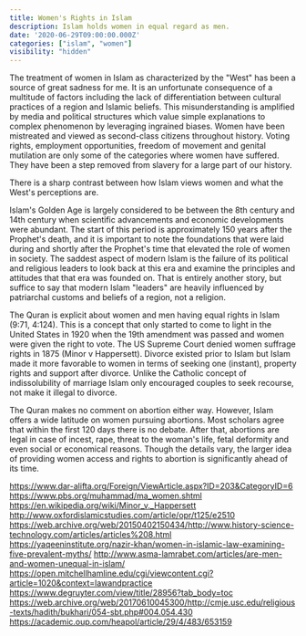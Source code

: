 ```yaml
---
title: Women's Rights in Islam
description: Islam holds women in equal regard as men.
date: '2020-06-29T09:00:00.000Z'
categories: ["islam", "women"]
visibility: "hidden"
---
```


The treatment of women in Islam as characterized by the "West" has been a source of great sadness for me. It is an unfortunate consequence of a multitude of factors including the lack of differentiation between cultural practices of a region and Islamic beliefs. This misunderstanding is amplified by media and political structures which value simple explanations to complex phenomenon by leveraging ingrained biases. Women have been mistreated and viewed as second-class citizens throughout history. Voting rights, employment opportunities, freedom of movement and genital mutilation are only some of the categories where women have suffered. They have been a step removed from slavery for a large part of our history.

There is a sharp contrast between how Islam views women and what the West's perceptions are.

Islam's Golden Age is largely considered to be between the 8th century and 14th century when scientific advancements and economic developments were abundant. The start of this period is approximately 150 years after the Prophet's death, and it is important to note the foundations that were laid during and shortly after the Prophet's time that elevated the role of women in society. The saddest aspect of modern Islam is the failure of its political and religious leaders to look back at this era and examine the principles and attitudes that that era was founded on. That is entirely another story, but suffice to say that modern Islam "leaders" are heavily influenced by patriarchal customs and beliefs of a region, not a religion.

The Quran is explicit about women and men having equal rights in Islam (9:71, 4:124). This is a concept that only started to come to light in the United States in 1920 when the 19th amendment was passed and women were given the right to vote. The US Supreme Court denied women suffrage rights in 1875 (Minor v Happersett). Divorce existed prior to Islam but Islam made it more favorable to women in terms of seeking one (instant), property rights and support after divorce. Unlike the Catholic concept of indissolubility of marriage Islam only encouraged couples to seek recourse, not make it illegal to divorce.

The Quran makes no comment on abortion either way. However, Islam offers a wide latitude on women pursuing abortions. Most scholars agree that within the first 120 days there is no debate. After that, abortions are legal in case of incest, rape, threat to the woman's life, fetal deformity and even social or economical reasons. Though the details vary, the larger idea of providing women access and rights to abortion is significantly ahead of its time.


https://www.dar-alifta.org/Foreign/ViewArticle.aspx?ID=203&CategoryID=6
https://www.pbs.org/muhammad/ma_women.shtml
https://en.wikipedia.org/wiki/Minor_v._Happersett
http://www.oxfordislamicstudies.com/article/opr/t125/e2510
https://web.archive.org/web/20150402150434/http://www.history-science-technology.com/articles/articles%208.html
https://yaqeeninstitute.org/nazir-khan/women-in-islamic-law-examining-five-prevalent-myths/
http://www.asma-lamrabet.com/articles/are-men-and-women-unequal-in-islam/
https://open.mitchellhamline.edu/cgi/viewcontent.cgi?article=1020&context=lawandpractice
https://www.degruyter.com/view/title/28956?tab_body=toc
https://web.archive.org/web/20170610045300/http://cmje.usc.edu/religious-texts/hadith/bukhari/054-sbt.php#004.054.430
https://academic.oup.com/heapol/article/29/4/483/653159